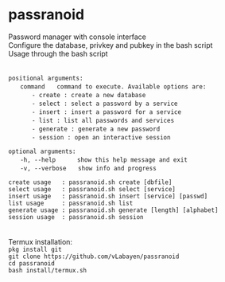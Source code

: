 # passranoid
Password manager with console interface  
Configure the database, privkey and pubkey in the bash script  
Usage through the bash script  
&nbsp;  
&nbsp;  
`positional arguments:`  
&nbsp;&nbsp;&nbsp;&nbsp;&nbsp;&nbsp;`command`&nbsp;&nbsp;&nbsp;&nbsp;&nbsp;&nbsp;`command to execute. Available options are:`  
&nbsp;&nbsp;&nbsp;&nbsp;&nbsp;&nbsp;&nbsp;&nbsp;&nbsp;&nbsp;&nbsp;&nbsp;`- create : create a new database`  
&nbsp;&nbsp;&nbsp;&nbsp;&nbsp;&nbsp;&nbsp;&nbsp;&nbsp;&nbsp;&nbsp;&nbsp;`- select : select a password by a service`  
&nbsp;&nbsp;&nbsp;&nbsp;&nbsp;&nbsp;&nbsp;&nbsp;&nbsp;&nbsp;&nbsp;&nbsp;`- insert : insert a password for a service`  
&nbsp;&nbsp;&nbsp;&nbsp;&nbsp;&nbsp;&nbsp;&nbsp;&nbsp;&nbsp;&nbsp;&nbsp;`- list : list all passwords and services`  
&nbsp;&nbsp;&nbsp;&nbsp;&nbsp;&nbsp;&nbsp;&nbsp;&nbsp;&nbsp;&nbsp;&nbsp;`- generate : generate a new password`  
&nbsp;&nbsp;&nbsp;&nbsp;&nbsp;&nbsp;&nbsp;&nbsp;&nbsp;&nbsp;&nbsp;&nbsp;`- session : open an interactive session`  

`optional arguments:`  
&nbsp;&nbsp;&nbsp;&nbsp;&nbsp;&nbsp;`-h, --help`&nbsp;&nbsp;&nbsp;&nbsp;&nbsp;&nbsp;&nbsp;&nbsp;&nbsp;&nbsp;&nbsp;`show this help message and exit`  
&nbsp;&nbsp;&nbsp;&nbsp;&nbsp;&nbsp;`-v, --verbose`&nbsp;&nbsp;&nbsp;&nbsp;&nbsp;&nbsp;`show info and progress`  

`create usage   : passranoid.sh create [dbfile]`  
`select usage   : passranoid.sh select [service]`  
`insert usage   : passranoid.sh insert [service] [passwd]`  
`list usage     : passranoid.sh list`  
`generate usage : passranoid.sh generate [length] [alphabet]`  
`session usage  : passranoid.sh session`  
&nbsp;  
&nbsp;  
Termux installation:  
`pkg install git`  
`git clone https://github.com/vLabayen/passranoid`  
`cd passranoid`  
`bash install/termux.sh`  
